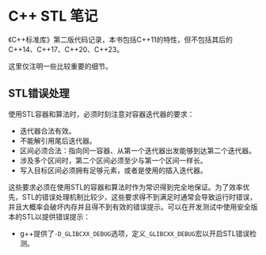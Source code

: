 # C++ STL 笔记

《C++标准库》第二版代码记录，本书包括C++11的特性，但不包括其后的C++14、C++17、C++20、C++23。

这里仅注明一些比较重要的细节。

## STL错误处理

使用STL容器和算法时，必须时刻注意对容器迭代器的要求：
- 迭代器合法有效。
- 不能解引用尾后迭代器。
- 区间必须合法：指向同一容器、从第一个迭代器出发能够到达第二个迭代器。
- 涉及多个区间时，第二个区间必须至少与第一个区间一样长。
- 写入目标区间必须拥有足够元素，或者是使用的插入迭代器。

这些要求必须在使用STL的容器和算法时作为常识得到完全地保证。为了效率优先，STL的错误处理机制比较少，这些要求得不到满足时通常会导致运行时错误，并且大概率会破坏内存并且得不到有效的错误提示。可以在开发测试中使用安全版本的STL以提供错误提示：
- g++提供了`-D_GLIBCXX_DEBUG`选项，定义`_GLIBCXX_DEBUG`宏以开启STL错误检测。

